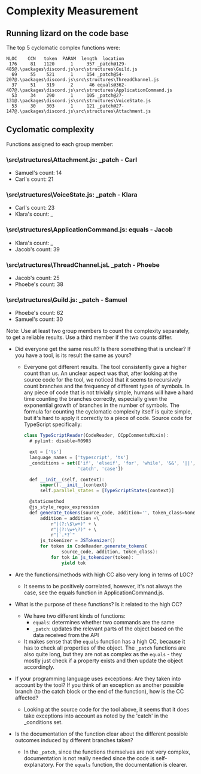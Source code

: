 # Complexity Measurement

## Running lizard on the code base

The top 5 cyclomatic complex functions were:

    NLOC    CCN   token  PARAM  length  location
     176     81   1120      1     357 _patch@129-485@.\packages\discord.js\src\structures\Guild.js
      69     55    521      1     154 _patch@54-207@.\packages\discord.js\src\structures\ThreadChannel.js
      37     51    319      2      46 equals@362-407@.\packages\discord.js\src\structures\ApplicationCommand.js
      53     34    290      1     105 _patch@27-131@.\packages\discord.js\src\structures\VoiceState.js
      53     30    303      1     121 _patch@27-147@.\packages\discord.js\src\structures\Attachment.js


## Cyclomatic complexity

Functions assigned to each group member:

### \src\structures\Attachment.js: \_patch - Carl
  - Samuel's count: 14
  - Carl's count: 21

### \src\structures\VoiceState.js: \_patch - Klara
  - Carl's count: 23
  - Klara's count: _

### \src\structures\ApplicationCommand.js: equals - Jacob
  - Klara's count: _
  - Jacob's count: 39

### \src\structures\ThreadChannel.jsL \_patch - Phoebe
  - Jacob's count: 25
  - Phoebe's count: 38

### \src\structures\Guild.js: \_patch - Samuel
  - Phoebe's count: 62
  - Samuel's count: 30

Note: Use at least two group members to count the complexity separately, to get a reliable results. Use a
third member if the two counts differ.

- Did everyone get the same result? Is there something that is unclear? If you
  have a tool, is its result the same as yours?
  - Everyone got different results. The tool consistently gave a higher count than us. An unclear aspect was that, after looking at the source code for the tool, we noticed that it seems to recursively count branches and the frequency of different types of symbols. In any piece of code that is not trivially simple, humans will have a hard time counting the branches correctly, especially given the exponential growth of branches in the number of symbols. The formula for counting the cyclomatic complexity itself is quite simple, but it's hard to apply it correctly to a piece of code. Source code for TypeScript specifically:
      ```ts
      class TypeScriptReader(CodeReader, CCppCommentsMixin):
        # pylint: disable=R0903

        ext = ['ts']
        language_names = ['typescript', 'ts']
        _conditions = set(['if', 'elseif', 'for', 'while', '&&', '||', '?',
                          'catch', 'case'])

        def __init__(self, context):
            super().__init__(context)
            self.parallel_states = [TypeScriptStates(context)]

        @staticmethod
        @js_style_regex_expression
        def generate_tokens(source_code, addition='', token_class=None):
            addition = addition +\
                r"|(?:\$\w+)" + \
                r"|(?:\w+\?)" + \
                r"|`.*?`"
            js_tokenizer = JSTokenizer()
            for token in CodeReader.generate_tokens(
                    source_code, addition, token_class):
                for tok in js_tokenizer(token):
                    yield tok
    ```

- Are the functions/methods with high CC also very long in terms of LOC?
  - It seems to be positively correlated, however, it's not always the case, see the equals function in ApplicationCommand.js.
- What is the purpose of these functions? Is it related to the high CC?
  - We have two different kinds of functions:
    - `equals`: determines whether two commands are the same
    - `_patch`: updates the relevant parts of the object based on the data received from the API
  - It makes sense that the `equals` function has a high CC, because it has to check all properties of the object. The `_patch` functions are also quite long, but they are not as complex as the `equals` - they mostly just check if a property exists and then update the object accordingly.
- If your programming language uses exceptions: Are they taken into account by the tool? If you think of an exception as another possible branch (to the catch block or the end of the function), how is the CC affected?
  - Looking at the source code for the tool above, it seems that it does take exceptions into account as noted by the 'catch' in the _conditions set.
- Is the documentation of the function clear about the different possible outcomes induced by different branches taken?
  - In the `_patch`, since the functions themselves are not very complex, documentation is not really needed since the code is self-explanatory. For the `equals` function, the documentation is clearer.
